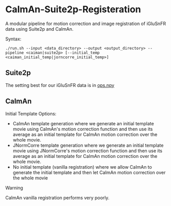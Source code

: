 # CaImAn-Suite2p-Registeration

A modular pipeline for motion correction and image registration of iGluSnFR data using Suite2p and CaImAn.

Syntax:
```
./run.sh --input <data_directory> --output <output_directory> --pipeline <caiman|suite2p> [--initial_temp <caiman_initial_temp|jorncorre_initial_temp>]
```

## Suite2p
The setting best for our iGluSnFR data is in [ops.npy](code/utils/ops.npy) 


## CaImAn
Initial Template Options:
- CaImAn template generation where we generate an initial template movie using CaImAn's motion correction function and then use its average as an initial template for CaImAn motion correction over the whole movie. 
- JNormCorre template generation where we generate an initial template movie using JNormCorre's motion correction function and then use its average as an initial template for CaImAn motion correction over the whole movie. 
- No initial template (vanilla registration) where we allow CaImAn to generate the initial template and then let CaImAn motion correction over the whole movie

> [!WARNING]  
> CaImAn vanilla registration performs very poorly. 
